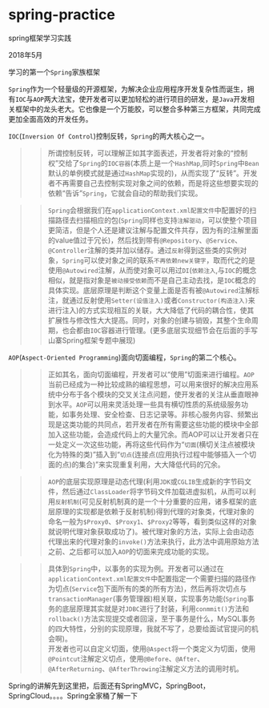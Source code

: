 # spring-practice
spring框架学习实践

2018年5月

学习的第一个`Spring`家族框架

`Spring`作为一个轻量级的开源框架，为解决企业应用程序开发复杂性而诞生，拥有`IOC`与`AOP`两大法宝，使开发者可以更加轻松的进行项目的研发，是`Java`开发相关框架中的龙头老大。它也像是一个万能胶，可以整合多种第三方框架，共同完成更加全面高效的开发任务。

`IOC`(`Inversion Of Control`)控制反转，`Spring`的两大核心之一。  
>>所谓控制反转，可以理解正如其字面表述，开发者将对象的“控制权”交给了`Spring`的`IOC容器`(本质上是一个`HashMap`,同时`Spring`中`Bean`默认的单例模式就是通过`HashMap`实现的)，从而实现了“反转”。开发者不再需要自己去控制实现对象之间的依赖，而是将这些想要实现的依赖“告诉”`Spring`，它就会自动的帮助我们实现。 
  
>>`Spring`会根据我们在`applicationContext.xml配置文件`中配置好的扫描路径去扫描相应的包(`Spring`同样也支持`注解驱动`，可以使整个项目更简洁，但是个人还是建议注解与配置文件共存，因为有的注解里面的value值过于冗长)，然后找到带有`@Repository`、`@Service`、`@Controller`注解的类并加以储存。通过`反射`得到这些类的实例对象，`Spring`可以使对象之间的联系`不再依赖new关键字`，取而代之的是使用`@Autowired`注解，从而使对象可以用过`DI`(`依赖注入`,与`IOC`的概念相似，就是指对象是`被动接受依赖`而不是自己主动去找，是`IOC`概念的具体实现。底层原理是判断这个变量上面是否有被`@Autowired`注解标注，就通过反射使用`Setter(设值注入)`或者`Constructor(构造注入)`来进行注入)的方式实现相互的关联，大大降低了代码的耦合性，使其扩展性与修改性大大提高。同时，对象的创建与销毁，其整个生命周期，也会都由`IOC`容器进行管理。(更多底层实现细节会在后面的手写山寨Spring框架专题中展现)

`AOP`(`Aspect-Oriented Programming`)面向切面编程，`Spring`的第二个核心。  
>> 正如其名，面向切面编程，开发者可以“使用”切面来进行编程。`AOP`当前已经成为一种比较成熟的编程思想，可以用来很好的解决应用系统中分布于各个模块的交叉关注点问题，使开发者的关注从垂直眼神到水平。`AOP`可以用来灵活处理一些具有横切性质的系统级服务功能，如事务处理、安全检查、日志记录等。非核心服务内容、频繁出现是这类功能的共同点，若开发者在所有需要这些功能的模块中全部加入这些功能，会造成代码上的大量冗余。而AOP可以让开发者只在一处定义一次这些功能，再将这些代码作为“`切面`(横切关注点被模块化为特殊的类)”插入到“`切点`(连接点(应用执行过程中能够插入一个切面的点)的集合)”来实现重复利用，大大降低代码的冗余。  
  
>>`AOP`的底层实现原理是动态代理(利用`JDK`或`CGLIB`生成新的字节码文件，然后通过`ClassLoader`将字节码文件加载进虚拟机，从而可以利用`反射机制`(可见反射机制真的是一个十分重要的应用，诸多框架的底层原理的实现都是依赖于反射机制)得到代理的对象类，代理对象的命名一般为`$Proxy0`、`$Proxy1`、`$Proxy2`等等，看到类似这样的对象就说明代理对象获取成功了)。被代理对象的方法，实际上会由动态代理出来的代理对象的`invoke()`方法来执行，此方法中调用原始方法之前、之后都可以加入`AOP`的切面来完成功能的实现。  
  
>>具体到`Spring`中，以事务的实现为例。开发者可以通过在`applicationContext.xml配置文件`中配置指定一个需要扫描的路径作为切点(`Service`包下面所有的类的所有方法)，然后再将次切点与`transactionManager`(事务管理器)相关联，实现事务功能(`Spring`事务的底层原理其实就是对`JDBC`进行了封装，利用`conmmit()`方法和`rollback()`方法实现提交或者回滚，至于事务是什么，MySQL事务的四大特性，分别的实现原理，我就不写了，总要给面试官提问的机会啊)。  
开发者也可以自定义切面，使用`@Aspect`将一个类定义为切面，使用`@Pointcut`注解定义切点，使用`@Before`、`@After`、`@AfterReturning`、`@AfterThrowing`注解定义方法的调用时机。  
  
Spring的讲解先到这里把，后面还有SpringMVC，SpringBoot，SpringCloud。。。。Spring全家桶了解一下

